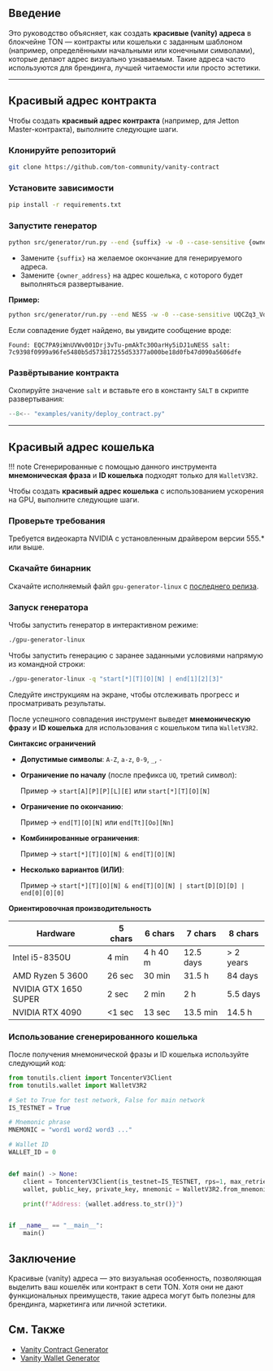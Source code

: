 ## Введение

Это руководство объясняет, как создать **красивые (vanity) адреса** в блокчейне TON — контракты или кошельки с заданным шаблоном (например, определёнными начальными или конечными символами), которые делают адрес визуально узнаваемым. Такие адреса часто используются для брендинга, лучшей читаемости или просто эстетики.

---

## Красивый адрес контракта

Чтобы создать **красивый адрес контракта** (например, для Jetton Master-контракта), выполните следующие шаги.

### Клонируйте репозиторий

```bash
git clone https://github.com/ton-community/vanity-contract
```

### Установите зависимости

```bash
pip install -r requirements.txt
```

### Запустите генератор

```bash
python src/generator/run.py --end {suffix} -w -0 --case-sensitive {owner_address}
```

- Замените `{suffix}` на желаемое окончание для генерируемого адреса.
- Замените `{owner_address}` на адрес кошелька, с которого будет выполняться развертывание.

**Пример:**

```bash
python src/generator/run.py --end NESS -w -0 --case-sensitive UQCZq3_Vd21-4y4m7Wc-ej9NFOhh_qvdfAkAYAOHoQ__Ness
```

Если совпадение будет найдено, вы увидите сообщение вроде:

```
Found: EQC7PA9iWnUVWv001Drj3vTu-pmAkTc30OarHy5iDJ1uNESS salt: 7c9398f0999a96fe5480b5d573817255d53377a000be18d0fb47d090a5606dfe
```

### Развёртывание контракта

Скопируйте значение `salt` и вставьте его в константу `SALT` в скрипте развертывания:

```python
--8<-- "examples/vanity/deploy_contract.py"
```

---

## Красивый адрес кошелька

!!! note
    Сгенерированные с помощью данного инструмента **мнемоническая фраза** и **ID кошелька** подходят только для `WalletV3R2`.

Чтобы создать **красивый адрес кошелька** с использованием ускорения на GPU, выполните следующие шаги.

### Проверьте требования

Требуется видеокарта NVIDIA с установленным драйвером версии 555.* или выше.

### Скачайте бинарник

Скачайте исполняемый файл `gpu-generator-linux` с [последнего релиза](https://github.com/ton-offline-storage/address-generator/releases).

### Запуск генератора

Чтобы запустить генератор в интерактивном режиме:

```bash
./gpu-generator-linux
```

Чтобы запустить генерацию с заранее заданными условиями напрямую из командной строки:

```bash
./gpu-generator-linux -q "start[*][T][O][N] | end[1][2][3]"
```

Следуйте инструкциям на экране, чтобы отслеживать прогресс и просматривать результаты.

После успешного совпадения инструмент выведет **мнемоническую фразу** и **ID кошелька** для использования с кошельком типа `WalletV3R2`.

**Синтаксис ограничений**

* **Допустимые символы**: `A-Z`, `a-z`, `0-9`, `_`, `-`

* **Ограничение по началу** (после префикса `UQ`, третий символ):

    Пример → `start[A][P][P][L][E]` или `start[*][T][O][N]`

* **Ограничение по окончанию**:

    Пример → `end[T][O][N]` или `end[Tt][Oo][Nn]`

* **Комбинированные ограничения**:

    Пример → `start[*][T][O][N] & end[T][O][N]`

* **Несколько вариантов (ИЛИ)**:

    Пример → `start[*][T][O][N] & end[T][O][N] | start[D][D][D] | end[0][0][0]`

**Ориентировочная производительность**

| Hardware              | 5 chars | 6 chars  | 7 chars   | 8 chars   |
|-----------------------|---------|----------|-----------|-----------|
| Intel i5-8350U        | 4 min   | 4 h 40 m | 12.5 days | > 2 years |
| AMD Ryzen 5 3600      | 26 sec  | 30 min   | 31.5 h    | 84 days   |
| NVIDIA GTX 1650 SUPER | 2 sec   | 2 min    | 2 h       | 5.5 days  |
| NVIDIA RTX 4090       | <1 sec  | 13 sec   | 13.5 min  | 14.5 h    |

### Использование сгенерированного кошелька

После получения мнемонической фразы и ID кошелька используйте следующий код:

```python
from tonutils.client import ToncenterV3Client
from tonutils.wallet import WalletV3R2

# Set to True for test network, False for main network
IS_TESTNET = True

# Mnemonic phrase
MNEMONIC = "word1 word2 word3 ..."

# Wallet ID
WALLET_ID = 0


def main() -> None:
    client = ToncenterV3Client(is_testnet=IS_TESTNET, rps=1, max_retries=1)
    wallet, public_key, private_key, mnemonic = WalletV3R2.from_mnemonic(client, MNEMONIC, WALLET_ID)

    print(f"Address: {wallet.address.to_str()}")


if __name__ == "__main__":
    main()
```

Заключение
----------

Красивые (vanity) адреса — это визуальная особенность, позволяющая выделить ваш кошелёк или контракт в сети TON. Хотя они не дают функциональных преимуществ, такие адреса могут быть полезны для брендинга, маркетинга или личной эстетики.

См. Также
---------

- [Vanity Contract Generator](https://github.com/ton-community/vanity-contract)
- [Vanity Wallet Generator](https://github.com/ton-offline-storage/address-generator)
